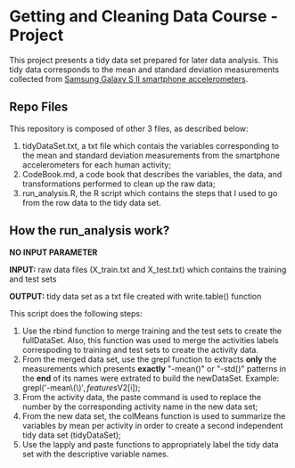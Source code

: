 Getting and Cleaning Data Course - Project
==========================================

This project presents a tidy data set prepared for later data analysis. This tidy data corresponds to the mean and standard deviation measurements collected from [Samsung Galaxy S II smartphone accelerometers][dataset].

[dataset]: http://archive.ics.uci.edu/ml/datasets/Human+Activity+Recognition+Using+Smartphones# 

Repo Files
----------

This repository is composed of other 3 files, as described below:

1. tidyDataSet.txt, a txt file which contais the variables corresponding to the mean and standard deviation measurements from the smartphone accelerometers for each human activity; 
2. CodeBook.md, a code book that describes the variables, the data, and transformations performed to clean up the raw data;
3. run_analysis.R, the R script which contains the steps that I used to go from the row data to the tidy data set.

How the run_analysis work?
--------------------------

**NO INPUT PARAMETER**

**INPUT:** raw data files (X_train.txt and X_test.txt) which contains the training and test sets

**OUTPUT:** tidy data set as a txt file created with write.table() function

 This script does the following steps:    
 1. Use the rbind function to merge training and the test sets to create the fullDataSet. Also, this function was used to merge the activities labels correspoding to training and test sets to create the activity data.
 2. From the merged data set, use the grepl function to extracts **only** the measurements which presents **exactly** "-mean()" or "-std()" patterns in the **end** of its names were extrated to build the newDataSet. Example: grepl('-mean\\(\\)$', features$V2[i]);  
 3. From the activity data, the paste command is used to replace the number by the corresponding activity name in the new data set;
 4. From the new data set, the colMeans function is used to summarize the variables by mean per activity in order to create a second independent tidy data set (tidyDataSet);
 5. Use the lapply and paste functions to appropriately label the tidy data set with the descriptive variable names. 




